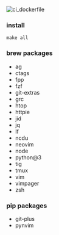 ![ci_dockerfile](https://github.com/fast-ide/bootstrap/workflows/ci_dockerfile/badge.svg?branch=master)

### install
```
make all
```

### brew packages

- ag
- ctags
- fpp
- fzf
- git-extras
- grc
- htop
- httpie
- jid
- jq
- lf
- ncdu
- neovim
- node
- python@3
- tig
- tmux
- vim
- vimpager
- zsh

### pip packages

- git-plus
- pynvim
